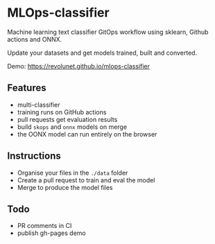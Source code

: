 # MLOps-classifier

Machine learning text classifier GitOps workflow using sklearn, Github actions and ONNX.

Update your datasets and get models trained, built and converted.

Demo: https://revolunet.github.io/mlops-classifier

## Features

- multi-classifier
- training runs on GitHub actions
- pull requests get evaluation results
- build `skops` and `onnx` models on merge
- the OONX model can run entirely on the browser

## Instructions

- Organise your files in the `./data` folder
- Create a pull request to train and eval the model
- Merge to produce the model files

## Todo

- PR comments in CI
- publish gh-pages demo
